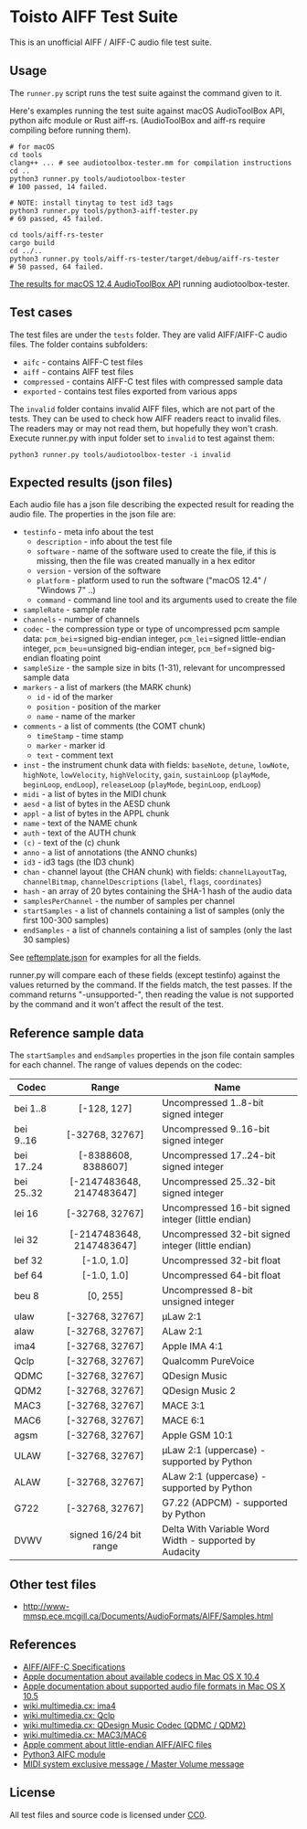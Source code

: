 
# Toisto AIFF Test Suite

This is an unofficial AIFF / AIFF-C audio file test suite.

## Usage

The `runner.py` script runs the test suite against the command given to it.

Here's examples running the test suite against macOS AudioToolBox API,
python aifc module or Rust aiff-rs. (AudioToolBox and aiff-rs require
compiling before running them).

    # for macOS
    cd tools
    clang++ ... # see audiotoolbox-tester.mm for compilation instructions
    cd ..
    python3 runner.py tools/audiotoolbox-tester
    # 100 passed, 14 failed.

    # NOTE: install tinytag to test id3 tags
    python3 runner.py tools/python3-aiff-tester.py
    # 69 passed, 45 failed.

    cd tools/aiff-rs-tester
    cargo build
    cd ../..
    python3 runner.py tools/aiff-rs-tester/target/debug/aiff-rs-tester
    # 50 passed, 64 failed.

[The results for macOS 12.4 AudioToolBox API](result-audiotoolbox-tester.md)
running audiotoolbox-tester.

## Test cases

The test files are under the `tests` folder. They are valid AIFF/AIFF-C
audio files. The folder contains subfolders:

 - `aifc` - contains AIFF-C test files
 - `aiff` - contains AIFF test files
 - `compressed` - contains AIFF-C test files with compressed sample data
 - `exported` - contains test files exported from various apps

The `invalid` folder contains invalid AIFF files, which are not part of
the tests. They can be used to check how AIFF readers react to invalid files.
The readers may or may not read them, but hopefully they won't crash.
Execute runner.py with input folder set to `invalid` to test against them:

    python3 runner.py tools/audiotoolbox-tester -i invalid

## Expected results (json files)

Each audio file has a json file describing the expected result for reading
the audio file. The properties in the json file are:

 - `testinfo` - meta info about the test
   - `description` - info about the test file
   - `software` - name of the software used to create the file, if this is
                  missing, then the file was created manually in a hex editor
   - `version` - version of the software
   - `platform` - platform used to run the software ("macOS 12.4" / "Windows 7" ..)
   - `command` - command line tool and its arguments used to create the file
 - `sampleRate` - sample rate
 - `channels` - number of channels
 - `codec` - the compression type or type of uncompressed pcm sample data:
    `pcm_bei`=signed big-endian integer, `pcm_lei`=signed little-endian integer,
    `pcm_beu`=unsigned big-endian integer, `pcm_bef`=signed big-endian floating point
 - `sampleSize` - the sample size in bits (1-31), relevant for uncompressed sample data
 - `markers` - a list of markers (the MARK chunk)
   - `id` - id of the marker
   - `position` - position of the marker
   - `name` - name of the marker
 - `comments` - a list of comments (the COMT chunk)
   - `timeStamp` - time stamp
   - `marker` - marker id
   - `text` - comment text
 - `inst` - the instrument chunk data with fields: `baseNote`, `detune`, `lowNote`, `highNote`,
    `lowVelocity`, `highVelocity`, `gain`, `sustainLoop` (`playMode`, `beginLoop`, `endLoop`),
    `releaseLoop` (`playMode`, `beginLoop`, `endLoop`)
 - `midi` - a list of bytes in the MIDI chunk
 - `aesd` - a list of bytes in the AESD chunk
 - `appl` - a list of bytes in the APPL chunk
 - `name` - text of the NAME chunk
 - `auth` - text of the AUTH chunk
 - `(c)` - text of the (c) chunk
 - `anno` - a list of annotations (the ANNO chunks)
 - `id3` - id3 tags (the ID3 chunk)
 - `chan` - channel layout (the CHAN chunk) with fields: `channelLayoutTag`, `channelBitmap`,
    `channelDescriptions` (`label`, `flags`, `coordinates`)
 - `hash` - an array of 20 bytes containing the SHA-1 hash of the audio data
 - `samplesPerChannel` - the number of samples per channel
 - `startSamples` - a list of channels containing a list of samples (only the first 100-300 samples)
 - `endSamples` - a list of channels containing a list of samples (only the last 30 samples)

See [reftemplate.json](reftemplate.json) for examples for all the fields.

runner.py will compare each of these fields (except testinfo) against
the values returned by the command. If the fields match, the test passes.
If the command returns "-unsupported-", then reading the value is not
supported by the command and it won't affect the result of the test.

## Reference sample data

The `startSamples` and `endSamples` properties in the json file contain samples
for each channel. The range of values depends on the codec:

| Codec      |           Range           | Name                                                   |
| ---------- | :-----------------------: | ------------------------------------------------------ |
| bei 1..8   |        [-128, 127]        | Uncompressed 1..8-bit signed integer                   |
| bei 9..16  |      [-32768, 32767]      | Uncompressed 9..16-bit signed integer                  |
| bei 17..24 |    [-8388608, 8388607]    | Uncompressed 17..24-bit signed integer                 |
| bei 25..32 | [-2147483648, 2147483647] | Uncompressed 25..32-bit signed integer                 |
| lei 16     |      [-32768, 32767]      | Uncompressed 16-bit signed integer (little endian)     |
| lei 32     | [-2147483648, 2147483647] | Uncompressed 32-bit signed integer (little endian)     |
| bef 32     |        [-1.0, 1.0]        | Uncompressed 32-bit float                              |
| bef 64     |        [-1.0, 1.0]        | Uncompressed 64-bit float                              |
| beu 8      |         [0, 255]          | Uncompressed 8-bit unsigned integer                    |
| ulaw       |      [-32768, 32767]      | µLaw 2:1                                               |
| alaw       |      [-32768, 32767]      | ALaw 2:1                                               |
| ima4       |      [-32768, 32767]      | Apple IMA 4:1                                          |
| Qclp       |      [-32768, 32767]      | Qualcomm PureVoice                                     |
| QDMC       |      [-32768, 32767]      | QDesign Music                                          |
| QDM2       |      [-32768, 32767]      | QDesign Music 2                                        |
| MAC3       |      [-32768, 32767]      | MACE 3:1                                               |
| MAC6       |      [-32768, 32767]      | MACE 6:1                                               |
| agsm       |      [-32768, 32767]      | Apple GSM 10:1                                         |
| ULAW       |      [-32768, 32767]      | µLaw 2:1 (uppercase) - supported by Python             |
| ALAW       |      [-32768, 32767]      | ALaw 2:1 (uppercase) - supported by Python             |
| G722       |      [-32768, 32767]      | G7.22 (ADPCM) - supported by Python                    |
| DVWV       |  signed 16/24 bit range   | Delta With Variable Word Width - supported by Audacity |

## Other test files

 - http://www-mmsp.ece.mcgill.ca/Documents/AudioFormats/AIFF/Samples.html

## References

 - [AIFF/AIFF-C Specifications](http://www-mmsp.ece.mcgill.ca/Documents/AudioFormats/AIFF/AIFF.html)
 - [Apple documentation about available codecs in Mac OS X 10.4](https://developer.apple.com/library/archive/documentation/MusicAudio/Conceptual/CoreAudioOverview/SupportedAudioFormatsMacOSX/SupportedAudioFormatsMacOSX.html#//apple_ref/doc/uid/TP40003577-CH7-SW1)
 - [Apple documentation about supported audio file formats in Mac OS X 10.5](https://developer.apple.com/library/archive/documentation/MusicAudio/Conceptual/CoreAudioOverview/SupportedAudioFormatsMacOSX/SupportedAudioFormatsMacOSX.html)
 - [wiki.multimedia.cx: ima4](https://wiki.multimedia.cx/index.php/Apple_QuickTime_IMA_ADPCM)
 - [wiki.multimedia.cx: Qclp](https://wiki.multimedia.cx/index.php/QCELP)
 - [wiki.multimedia.cx: QDesign Music Codec (QDMC / QDM2)](https://wiki.multimedia.cx/index.php/QDesign_Music_Codec)
 - [wiki.multimedia.cx: MAC3/MAC6](https://wiki.multimedia.cx/index.php/Apple_MACE)
 - [Apple comment about little-endian AIFF/AIFC files](https://lists.apple.com/archives/coreaudio-api/2009/Mar/msg00400.html)
 - [Python3 AIFC module](https://docs.python.org/3/library/aifc.html)
 - [MIDI system exclusive message / Master Volume message](https://www.recordingblogs.com/wiki/midi-master-volume-message)

## License

All test files and source code is licensed under [CC0](https://creativecommons.org/publicdomain/zero/1.0/).
